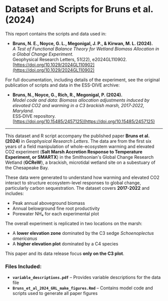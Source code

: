# Dataset and Scripts for Bruns et al. (2024)

This report contains the scripts and data used in:  

- **Bruns, N. E., Noyce, G. L., Megonigal, J. P., & Kirwan, M. L. (2024).**  
  *A Test of Functional Balance Theory for Wetland Biomass Allocation in a Global Change Experiment.*  
  Geophysical Research Letters, 51(22), e2024GL110902.  
  [https://doi.org/10.1029/2024GL110902](https://doi.org/10.1029/2024GL110902)

For full documentation, including details of the experiment, see the original publication of scripts and data in the ESS-DIVE archive:  

- **Bruns, N., Noyce, G., Rich, R., Megonigal, P. (2024).**  
  *Model code and data: Biomass allocation adjustments induced by elevated CO2 and warming in a C3 brackish marsh, 2017‐2022, Maryland.*  
  ESS‐DIVE repository.  
  [https://doi.org/10.15485/2457125](https://doi.org/10.15485/2457125)

---

This dataset and R script accompany the published paper **Bruns et al. (2024)** in *Geophysical Research Letters*. The data are from the first six years of a field manipulation of whole-ecosystem warming and elevated CO2 experiment (**Salt Marsh Accretion Response to Temperature Experiment, or SMARTX**) in the Smithsonian's Global Change Research Wetland (**GCReW**), a brackish, microtidal wetland site on a subestuary of the Chesapeake Bay.  

These data were generated to understand how warming and elevated CO2 interact to structure ecosystem-level responses to global change, particularly carbon sequestration. The dataset covers **2017-2022** and includes:
- Peak annual aboveground biomass  
- Annual belowground fine root productivity  
- Porewater NH₄ for each experimental plot  

The overall experiment is replicated in two locations on the marsh:
- A **lower elevation zone** dominated by the C3 sedge *Schoenoplectus americanus*  
- A **higher elevation plot** dominated by a C4 species  

This paper and its data release focus **only on the C3 plot**.  

### Files Included:
- **`variable_descriptions.pdf`** – Provides variable descriptions for the data file  
- **`Bruns_et_al_2024_GRL_make_figures.Rmd`** – Contains model code and scripts used to generate all paper figures  

